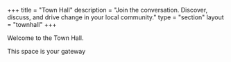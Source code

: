 +++
title = "Town Hall"
description = "Join the conversation. Discover, discuss, and drive change in your local community."
type = "section"
layout = "townhall"
+++

Welcome to the Town Hall.

This space is your gateway
